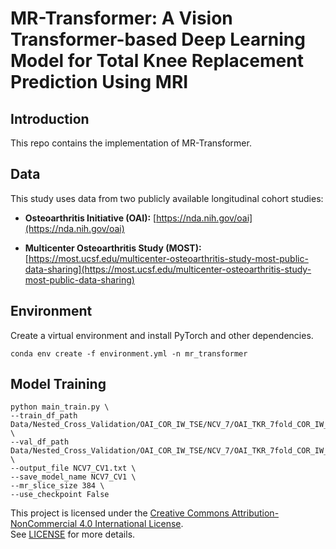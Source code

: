 # MR-Transformer: A Vision Transformer-based Deep Learning Model for Total Knee Replacement Prediction Using MRI

## Introduction

This repo contains the implementation of MR-Transformer.

## Data

This study uses data from two publicly available longitudinal cohort studies:

- **Osteoarthritis Initiative (OAI):** [https://nda.nih.gov/oai](https://nda.nih.gov/oai)

- **Multicenter Osteoarthritis Study (MOST):** [https://most.ucsf.edu/multicenter-osteoarthritis-study-most-public-data-sharing](https://most.ucsf.edu/multicenter-osteoarthritis-study-most-public-data-sharing)

## Environment
Create a virtual environment and install PyTorch and other dependencies.

    conda env create -f environment.yml -n mr_transformer

## Model Training

    python main_train.py \
    --train_df_path Data/Nested_Cross_Validation/OAI_COR_IW_TSE/NCV_7/OAI_TKR_7fold_COR_IW_TSE_NCV7_CV1_train.csv \
    --val_df_path Data/Nested_Cross_Validation/OAI_COR_IW_TSE/NCV_7/OAI_TKR_7fold_COR_IW_TSE_NCV7_CV1_val.csv \
    --output_file NCV7_CV1.txt \
    --save_model_name NCV7_CV1 \
    --mr_slice_size 384 \
    --use_checkpoint False

This project is licensed under the [Creative Commons Attribution-NonCommercial 4.0 International License](https://creativecommons.org/licenses/by-nc/4.0/).  
See [LICENSE](./LICENSE-CC-BY-NC-4.0.md) for more details.
